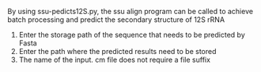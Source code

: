 By using ssu-pedicts12S.py, the ssu align program can be called to achieve batch processing and predict the secondary structure of 12S rRNA
1. Enter the storage path of the sequence that needs to be predicted by Fasta
2. Enter the path where the predicted results need to be stored
3. The name of the input. cm file does not require a file suffix
